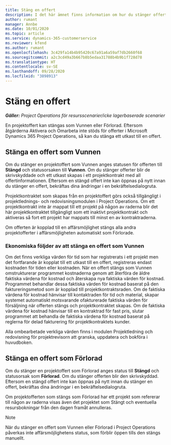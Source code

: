 ```yaml
---
title: Stäng en offert
description: I det här ämnet finns information om hur du stänger offerter i Project Operations.
author: rumant
manager: Annbe
ms.date: 10/01/2020
ms.topic: article
ms.service: dynamics-365-customerservice
ms.reviewer: kfend
ms.author: rumant
ms.openlocfilehash: 3c429fa14b4b95420c67a91a6a59af7db2660f68
ms.sourcegitcommit: a2c3cd49a3b667b8b5edaa31788b4b9b1f728d78
ms.translationtype: HT
ms.contentlocale: sv-SE
ms.lasthandoff: 09/28/2020
ms.locfileid: "3898913"
---
```

# <a name="close-a-quote"></a>Stäng en offert

_**Gäller:** Project Operations för resursscenarier/icke lagerbaserade scenarier_

En projektoffert kan stängas som Vunnen eller Förlorad. Eftersom åtgärderna Aktivera och Omarbeta inte stöds för offerter i Microsoft Dynamics 365 Project Operations, så kan du stänga ett utkast till en offert.

## <a name="close-a-quote-as-won"></a>Stänga en offert som Vunnen

Om du stänger en projektoffert som Vunnen anges statusen för offerten till **Stängd** och statusorsaken till **Vunnen**. Om du stänger offerter blir de skrivskyddade och ett utkast skapas i ett projektkontrakt med all offertinformationen. Eftersom en stängd offert inte kan öppnas på nytt innan du stänger en offert, bekräftas dina ändringar i en bekräftelsedialogruta.

Projektkontraktet som skapas från en projektoffert görs också tillgängligt i projektlednings- och redovisningsmodulen i Project Operations. Om ett projektkontrakt inte är mappat till ett projekt på någon av raderna blir det här projektkontraktet tillgängligt som ett inaktivt projektkontrakt och aktiveras så fort ett projekt har mappats till minst en av kontraktraderna.

Om offerten är kopplad till en affärsmöjlighet stängs alla andra projektofferter i affärsmöjligheten automatiskt som Förlorade.

### <a name="financial-impact-of-closing-a-quote-as-won"></a>Ekonomiska följder av att stänga en offert som Vunnen

Om det finns verkliga värden för tid som har registrerats i ett projekt men det fortfarande är kopplat till ett utkast till en offert, registreras endast kostnaden för tiden eller kostnaden. När en offert stängs som Vunnen omstrukturerar programmet kostnaderna genom att återföra de äldre faktiska värdena för kostnad och återskapa nya faktiska värden för kostnad. Programmet behandlar dessa faktiska värden för kostnad baserat på den faktureringsmetod som är kopplad till projektkontraktsraden. Om de faktiska värdena för kostnad hänvisar till kontaktraden för tid och material, skapar systemet automatiskt motsvarande ofakturerade faktiska värden för försäljning när offerten stängs och projektkontraktet skapas. Om de faktiska värdena för kostnad hänvisar till en kontraktrad för fast pris, slutar programmet att behandla de faktiska värdena för kostnad baserat på reglerna för delad fakturering för projektkontraktets kunder.

Alla ombearbetade verkliga värden finns i modulen Projektledning och redovisning för projektrevisorn att granska, uppdatera och bokföra i huvudboken. 

## <a name="close-a-quote-as-lost"></a>Stänga en offert som Förlorad

Om du stänger en projektoffert som Förlorad anges status till **Stängd** och statusorsak som **Förlorad**. Om du stänger offerten blir den skrivskyddad. Eftersom en stängd offert inte kan öppnas på nytt innan du stänger en offert, bekräftas dina ändringar i en bekräftelsedialogruta.

Om projektofferten som stängs som Förlorad har ett projekt som refererar till någon av raderna visas även det projektet som Stängt och eventuella resursbokningar från den dagen framåt annulleras.

> [!NOTE]
> När du stänger en offert som Vunnen eller Förlorad i Project Operations påverkas inte affärsmöjlighetens status, som förblir öppen tills den stängs manuellt.
